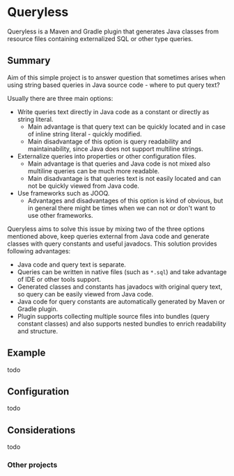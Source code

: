 # Queryless

Queryless is a Maven and Gradle plugin that generates Java classes from resource files containing externalized SQL
or other type queries.

## Summary
Aim of this simple project is to answer question that sometimes arises when using string based queries in Java source
code - where to put query text?

Usually there are three main options:
* Write queries text directly in Java code as a constant or directly as string literal.
  * Main advantage is that query text can be quickly located and in case of inline string literal - quickly modified.
  * Main disadvantage of this option is query readability and maintainability, since Java does not support multiline
  strings.
* Externalize queries into properties or other configuration files.
  * Main advantage is that queries and Java code is not mixed also multiline queries can be much more readable.
  * Main disadvantage is that queries text is not easily located and can not be quickly viewed from Java code.
* Use frameworks such as JOOQ.
  * Advantages and disadvantages of this option is kind of obvious, but in general there might be times when we
  can not or don't want to use other frameworks.

Queryless aims to solve this issue by mixing two of the three options mentioned above, keep queries external from
Java code and generate classes with query constants and useful javadocs. This solution provides following advantages:
* Java code and query text is separate.
* Queries can be written in native files (such as `*.sql`) and take advantage of IDE or other tools support.
* Generated classes and constants has javadocs with original query text, so query can be easily viewed from Java code.
* Java code for query constants are automatically generated by Maven or Gradle plugin.
* Plugin supports collecting multiple source files into bundles (query constant classes) and also supports nested
bundles to enrich readability and structure.

## Example
todo

## Configuration
todo

## Considerations
todo

### Other projects